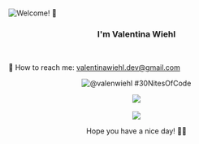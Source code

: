 ### 
![Welcome! 💜](https://github.com/user-attachments/assets/c7aa5c4f-34a2-428c-9371-a2c76dfce540)


<h3 align="center"> I'm Valentina Wiehl </h3> </br>


📩 How to reach me: valentinawiehl.dev@gmail.com

<div align="center">

  ![@valenwiehl #30NitesOfCode](https://www.codedex.io/api/petStatus?user=valenwiehl)


  ![](https://github-readme-stats.vercel.app/api/top-langs/?username=wiehl-valentina&theme=nightowl&hide_border=false&include_all_commits=false&count_private=false&layout=compact)<br/><br/>
  ![](https://github-readme-streak-stats.herokuapp.com/?user=wiehl-valentina&theme=nightowl&hide_border=false)


  
</div>



  


<p align="center"> Hope you have a nice day! 🧚‍♀️ </p>


